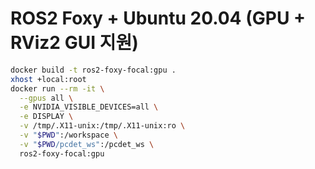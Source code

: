 # ROS2 Foxy + Ubuntu 20.04 (GPU + RViz2 GUI 지원)

```bash
docker build -t ros2-foxy-focal:gpu .
xhost +local:root
docker run --rm -it \
  --gpus all \
  -e NVIDIA_VISIBLE_DEVICES=all \
  -e DISPLAY \
  -v /tmp/.X11-unix:/tmp/.X11-unix:ro \
  -v "$PWD":/workspace \
  -v "$PWD/pcdet_ws":/pcdet_ws \
  ros2-foxy-focal:gpu
